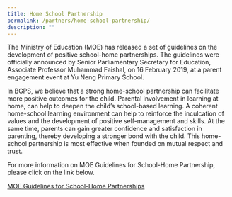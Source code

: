 ```yaml
---
title: Home School Partnership
permalink: /partners/home-school-partnership/
description: ""
---
```

The Ministry of Education (MOE) has released a set of guidelines on the development of positive school-home partnerships. The guidelines were officially announced by Senior Parliamentary Secretary for Education, Associate Professor Muhammad Faishal, on 16 February 2019, at a parent engagement event at Yu Neng Primary School.

  

In BGPS, we believe that a strong home-school partnership can facilitate more positive outcomes for the child. Parental involvement in learning at home, can help to deepen the child’s school-based learning. A coherent home-school learning environment can help to reinforce the inculcation of values and the development of positive self-management and skills. At the same time, parents can gain greater confidence and satisfaction in parenting, thereby developing a stronger bond with the child. This home-school partnership is most effective when founded on mutual respect and trust.  

  

For more information on MOE Guidelines for School-Home Partnership, please click on the link below.

[MOE Guidelines for School-Home Partnerships](/files/guidelines-for-school-home-partnership%201.pdf)